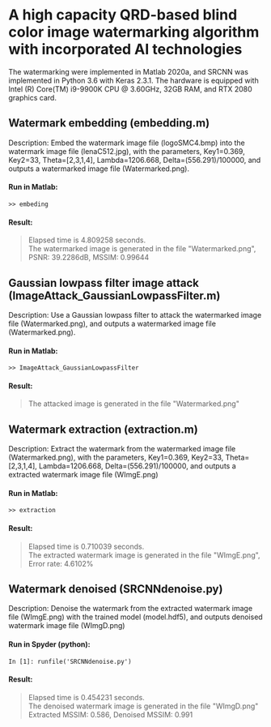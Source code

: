 #  A high capacity QRD-based blind color image watermarking algorithm with incorporated AI technologies

The watermarking were implemented in Matlab 2020a, and SRCNN was implemented in Python 3.6 with Keras 2.3.1. The hardware is equipped with Intel (R) Core(TM) i9-9900K CPU @ 3.60GHz, 32GB RAM, and RTX 2080 graphics card.


## Watermark embedding (embedding.m)
Description: Embed the watermark image file (logoSMC4.bmp) into the watermark image file (lenaC512.jpg), with the parameters, Key1=0.369, Key2=33, Theta=[2,3,1,4], Lambda=1206.668, Delta=(556.291)/100000, and outputs a watermarked image file (Watermarked.png).

#### Run in Matlab:

    >> embeding
    
#### Result:
>Elapsed time is 4.809258 seconds.<br>
>The watermarked image is generated in the file "Watermarked.png", PSNR: 39.2286dB, MSSIM: 0.99644


## Gaussian lowpass filter image attack (ImageAttack_GaussianLowpassFilter.m)
Description: Use a Gaussian lowpass filter to attack the watermarked image file (Watermarked.png), and outputs a watermarked image file (Watermarked.png).

#### Run in Matlab:

    >> ImageAttack_GaussianLowpassFilter
    
#### Result:
>The attacked image is generated in the file "Watermarked.png"



## Watermark extraction (extraction.m)
Description: Extract the watermark from the watermarked image file (Watermarked.png), with the parameters, Key1=0.369, Key2=33, Theta=[2,3,1,4], Lambda=1206.668, Delta=(556.291)/100000, and outputs a extracted watermark image file (WImgE.png)

#### Run in Matlab:

    >> extraction
    
#### Result:
>Elapsed time is 0.710039 seconds.<br>
>The extracted watermark image is generated in the file "WImgE.png", Error rate: 4.6102%



## Watermark denoised (SRCNNdenoise.py)
Description: Denoise the watermark from the extracted watermark image file (WImgE.png) with the trained model (model.hdf5), and outputs denoised watermark image file (WImgD.png)

#### Run in Spyder (python):

    In [1]: runfile('SRCNNdenoise.py')
    
#### Result:
>Elapsed time is 0.454231 seconds.<br>
>The denoised watermark image is generated in the file "WImgD.png"<br>
>Extracted MSSIM: 0.586, Denoised  MSSIM: 0.991
